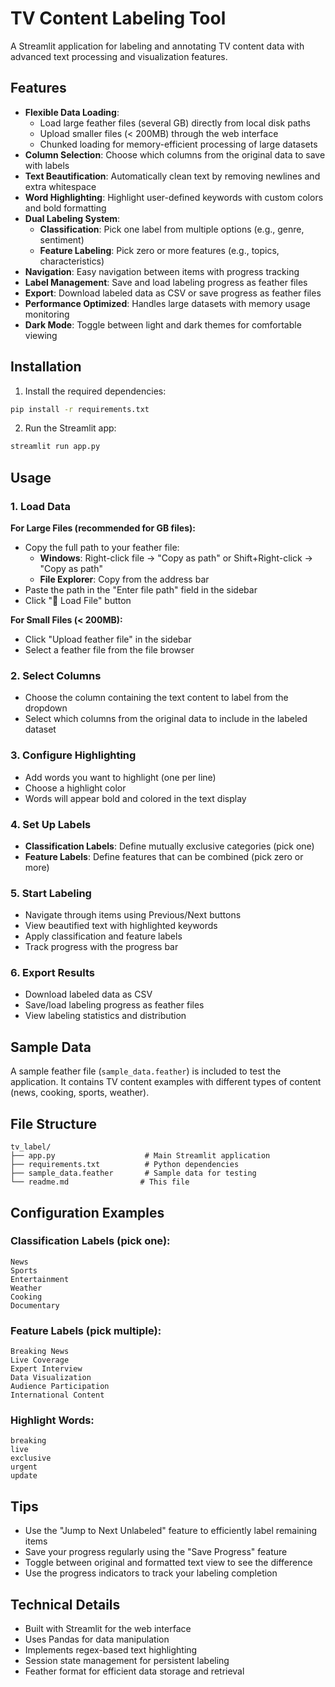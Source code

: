 # TV Content Labeling Tool

A Streamlit application for labeling and annotating TV content data with advanced text processing and visualization features.

## Features

- **Flexible Data Loading**: 
  - Load large feather files (several GB) directly from local disk paths
  - Upload smaller files (< 200MB) through the web interface
  - Chunked loading for memory-efficient processing of large datasets
- **Column Selection**: Choose which columns from the original data to save with labels
- **Text Beautification**: Automatically clean text by removing newlines and extra whitespace
- **Word Highlighting**: Highlight user-defined keywords with custom colors and bold formatting
- **Dual Labeling System**:
  - **Classification**: Pick one label from multiple options (e.g., genre, sentiment)
  - **Feature Labeling**: Pick zero or more features (e.g., topics, characteristics)
- **Navigation**: Easy navigation between items with progress tracking
- **Label Management**: Save and load labeling progress as feather files
- **Export**: Download labeled data as CSV or save progress as feather files
- **Performance Optimized**: Handles large datasets with memory usage monitoring
- **Dark Mode**: Toggle between light and dark themes for comfortable viewing

## Installation

1. Install the required dependencies:
```bash
pip install -r requirements.txt
```

2. Run the Streamlit app:
```bash
streamlit run app.py
```

## Usage

### 1. Load Data

**For Large Files (recommended for GB files):**
- Copy the full path to your feather file:
  - **Windows**: Right-click file → "Copy as path" or Shift+Right-click → "Copy as path"  
  - **File Explorer**: Copy from the address bar
- Paste the path in the "Enter file path" field in the sidebar
- Click "📁 Load File" button

**For Small Files (< 200MB):**
- Click "Upload feather file" in the sidebar
- Select a feather file from the file browser

### 2. Select Columns
- Choose the column containing the text content to label from the dropdown
- Select which columns from the original data to include in the labeled dataset

### 3. Configure Highlighting
- Add words you want to highlight (one per line)
- Choose a highlight color
- Words will appear bold and colored in the text display

### 4. Set Up Labels
- **Classification Labels**: Define mutually exclusive categories (pick one)
- **Feature Labels**: Define features that can be combined (pick zero or more)

### 5. Start Labeling
- Navigate through items using Previous/Next buttons
- View beautified text with highlighted keywords
- Apply classification and feature labels
- Track progress with the progress bar

### 6. Export Results
- Download labeled data as CSV
- Save/load labeling progress as feather files
- View labeling statistics and distribution

## Sample Data

A sample feather file (`sample_data.feather`) is included to test the application. It contains TV content examples with different types of content (news, cooking, sports, weather).

## File Structure

```
tv_label/
├── app.py                    # Main Streamlit application
├── requirements.txt          # Python dependencies
├── sample_data.feather       # Sample data for testing
└── readme.md                # This file
```

## Configuration Examples

### Classification Labels (pick one):
```
News
Sports
Entertainment
Weather
Cooking
Documentary
```

### Feature Labels (pick multiple):
```
Breaking News
Live Coverage
Expert Interview
Data Visualization
Audience Participation
International Content
```

### Highlight Words:
```
breaking
live
exclusive
urgent
update
```

## Tips

- Use the "Jump to Next Unlabeled" feature to efficiently label remaining items
- Save your progress regularly using the "Save Progress" feature
- Toggle between original and formatted text view to see the difference
- Use the progress indicators to track your labeling completion

## Technical Details

- Built with Streamlit for the web interface
- Uses Pandas for data manipulation
- Implements regex-based text highlighting
- Session state management for persistent labeling
- Feather format for efficient data storage and retrieval
